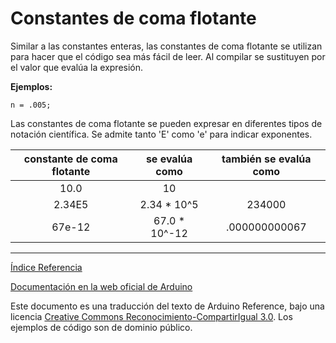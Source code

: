 # Constantes de coma flotante

Similar a las constantes enteras, las constantes de coma flotante se utilizan para hacer que el código sea más fácil de leer. Al compilar se sustituyen por el valor que evalúa la expresión.

**Ejemplos:**

```n = .005;```

Las constantes de coma flotante se pueden expresar en diferentes tipos de notación científica. Se admite tanto 'E' como 'e' para indicar exponentes.

|constante de coma flotante|se evalúa como|también se evalúa como|
|:---:|:---:|:---:|
|10.0|10|   |
|2.34E5|2.34 * 10^5|234000|
|67e-12|67.0 * 10^-12|.000000000067|


-------------------------

[Índice Referencia](https://github.com/Hector-G/WIP/blob/master/Arduino/Reference.md)


[Documentación en la web oficial de Arduino](https://www.arduino.cc/en/Reference/Fpconstants)

Este documento es una traducción del texto de Arduino Reference, bajo una licencia [Creative Commons Reconocimiento-CompartirIgual 3.0](https://creativecommons.org/licenses/by-sa/3.0/es/). Los ejemplos de código son de dominio público.
